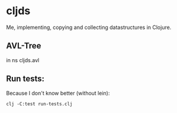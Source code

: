 # cljds

Me, implementing, copying and collecting datastructures in Clojure.



## AVL-Tree

in ns cljds.avl

## Run tests:

Because I don't know better (without lein):

```
clj -C:test run-tests.clj
```
